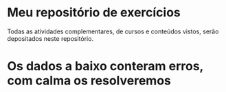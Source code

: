 # Meu repositório de exercícios

Todas as atividades complementares, de cursos e conteúdos vistos, serão depositados neste repositório.

# Os dados a baixo conteram erros, com calma os resolveremos
